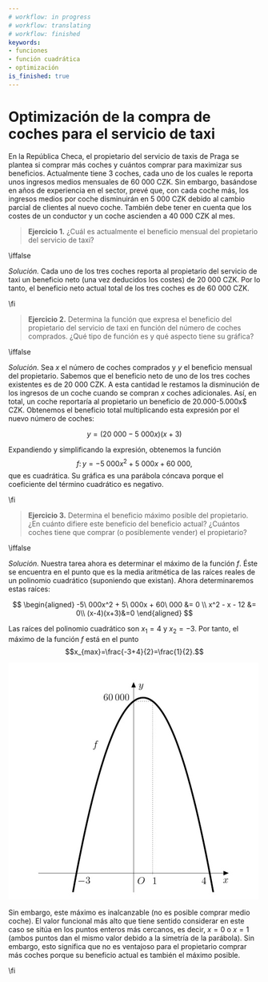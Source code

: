 ```yaml
---
# workflow: in progress
# workflow: translating
# workflow: finished
keywords:
- funciones
- función cuadrática
- optimización
is_finished: true
---
```


# Optimización de la compra de coches para el servicio de taxi


En la República Checa, el propietario del servicio de taxis de Praga se plantea si comprar más coches y cuántos comprar 
para maximizar sus beneficios. Actualmente tiene 3 coches, cada uno de los cuales le reporta unos ingresos medios mensuales de 60 000 CZK. Sin embargo, basándose en años de experiencia en el sector, 
prevé que, con cada coche más, los ingresos medios por coche disminuirán en 5 000 CZK debido al cambio parcial de clientes al nuevo coche. También debe tener en cuenta que los costes de un conductor y un coche ascienden a 40 000 CZK al mes.

>**Ejercicio 1.** ¿Cuál es actualmente el beneficio mensual del propietario del servicio de taxi?

\iffalse

*Solución.* Cada uno de los tres coches reporta al propietario del servicio de taxi un beneficio neto (una vez deducidos los costes) de 20 000 CZK. Por lo tanto, el beneficio neto actual total de los tres coches es de 60 000 CZK.

\fi

>**Ejercicio 2.** Determina la función que expresa el beneficio del propietario del servicio de taxi en función del número de coches comprados.  ¿Qué tipo de función es y qué aspecto tiene su gráfica?

\iffalse

*Solución.* Sea $x$ el número de coches comprados y $y$ el beneficio mensual del propietario. Sabemos que el beneficio neto de uno de los tres coches existentes es de 20 000 CZK. A esta cantidad le restamos la disminución de los ingresos de un coche cuando se compran $x$ coches adicionales. Así, en total, un coche reportaría al propietario un beneficio de 20.000-5.000x$ CZK. Obtenemos el beneficio total multiplicando esta expresión por el nuevo número de coches:

$$
y=(20\ 000-5\ 000x)(x+3)
$$

Expandiendo y simplificando la expresión, obtenemos la función $$f\colon y= -5\ 000x^2 + 5\ 000x + 60\ 000,$$ que es cuadrática. Su gráfica es una parábola cóncava porque el coeficiente del término cuadrático es negativo.

\fi

>**Ejercicio 3.** Determina el beneficio máximo posible del propietario. ¿En cuánto difiere este beneficio del beneficio actual? ¿Cuántos coches tiene que comprar (o posiblemente vender) el propietario?

\iffalse

*Solución.*
Nuestra tarea ahora es determinar el máximo de la función $f$. Éste se encuentra en el punto que es la media aritmética de las raíces reales de un polinomio cuadrático (suponiendo que existan). Ahora determinaremos estas raíces:

$$
\begin{aligned}
-5\ 000x^2 + 5\ 000x + 60\ 000 &= 0 \\
x^2  - x - 12 &= 0\\
(x-4)(x+3)&=0
\end{aligned}
$$

Las raíces del polinomio cuadrático son $x_1=4$ y $x_2=-3$. Por tanto, el máximo de la función $f$ está
en el punto $$x_{max}=\frac{-3+4}{2}=\frac{1}{2}.$$ 

![Gráfica de función](04_graph_smaller.jpg)

Sin embargo, este máximo es inalcanzable (no es posible 
comprar medio coche). El valor funcional más alto que tiene sentido considerar en este caso se sitúa en los puntos enteros más cercanos, es decir, $x=0$ o $x=1$ (ambos puntos dan el mismo valor debido a la simetría de la parábola). Sin embargo, esto significa que no es ventajoso para el propietario comprar más coches porque su beneficio actual es también el máximo posible.

\fi
